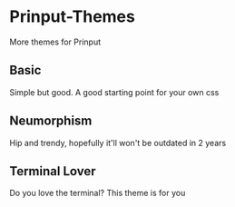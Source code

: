 # Prinput-Themes
More themes for Prinput

## Basic
Simple but good. A good starting point for your own css
## Neumorphism
Hip and trendy, hopefully it'll won't be outdated in 2 years
## Terminal Lover
Do you love the terminal? This theme is for you
